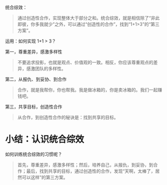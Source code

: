 统合综效：
> 通过创造性合作，实现整体大于部分之和。统合综效，就是相信除了“非此即彼，你多我就少”之外，可以通过“创造性的合作”，找到“1+1>3”的“第三方案”。

运用：如何实现 1+1 > 3？

第一，尊重差异，感激多样性

> 不要追求投影，也就是观点、价值观的一致。相反，你应该尊重观点的差异，感激团队的多样性。

第二，从报仇、到妥协、到合作
> 合作，就是我帮你，你也帮我。我是做冰箱的，你是卖冰箱的。我们一起赚钱吧。

第三，共享目标，创造性合作
> 从合作，到创造性合作的秘诀是：找到共享的目标。


# 小结：认识统合综效

如何训练统合综效的习惯呢？
> 首先，尊重差异，感激多样性；然后，培养自己，从报仇，到妥协，到合作；最后，找到共享的目标，通过创造性的合作，发现“天啊，太棒了，居然可以这样”的第三方案。



